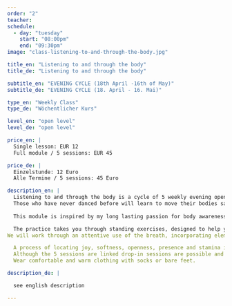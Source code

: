 ```yaml
---
order: "2"
teacher: 
schedule:
  - day: "tuesday"
    start: "08:00pm"
    end: "09:30pm"
image: "class-listening-to-and-through-the-body.jpg"

title_en: "Listening to and through the body"
title_de: "Listening to and through the body"

subtitle_en: "EVENING CYCLE (18th April -16th of May)"
subtitle_de: "EVENING CYCLE (18. April - 16. Mai)"

type_en: "Weekly Class"
type_de: "Wöchentlicher Kurs"

level_en: "open level"
level_de: "open level"

price_en: |
  Single lesson: EUR 12  
  Full module / 5 sessions: EUR 45  

price_de: |
  Einzelstunde: 12 Euro  
  Alle Termine / 5 sessions: 45 Euro  

description_en: |
  Listening to and through the body is a cycle of 5 weekly evening open level sessions suitable for anyone who has the desire and curiosity to get in touch with his/her own body and explore the potential of it’s awareness. 
  Those who have never danced before will learn to move their bodies safely, intuitively and relaxed while professionals, dancers, actors, performers, musicians can deepen their understanding of personal practices.
  
  This module is inspired by my long lasting passion for body awareness. It is based on my movement practice developed over 10 years researching as a contemporary dancer, choreographer and Qi-gong practitioner. The nature of the work provides a continually fresh outlook at each session through softening, observing and inquiring.

  The practice takes you through standing exercises, designed to help you achieve balance, towards a softer and freer exploration of your own movement in relationship to space, the group, silence and sound.
We will work through an attentive use of the breath, incorporating elements of Qi-gong, using vibration as a tool to relax and open the articulations in order to let the energy flow freely through the body - thus facilitating the letting go of unnecessary tensions held in the body. The specific use of the eyes with visual images will allow playfulness to be part of the process.

  A process of locating joy, softness, openness, presence and stamina into the body!
  Although the 5 sessions are linked drop-in sessions are possible and welcome.
  Wear comfortable and warm clothing with socks or bare feet.

description_de: |

  see english description

---
```

